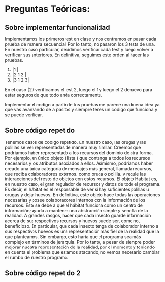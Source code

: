 # Preguntas Teóricas:

## Sobre implementar funcionalidad

  Implementamos los primeros test en clase y nos centramos en pasar cada prueba de manera secuencial. Por lo tanto, no pasaron los 3 tests de una. En nuestro caso particular, decidimos verificar cada test y luego volver a verificar sus anteriores. En definitiva, seguimos este orden al hacer las pruebas.
  
  1. |1      |
  2. |2 1 2  | 
  3. |3 1 2 3|
  
  En el caso (2.) verificamos el test 2, luego el 1 y luego el 2 denuevo para estar seguros de que todo anda correctamente.
  
  Implementar el codigo a partir de tus pruebas me parece una buena idea ya que vas avanzando de a pasitos y siempre tenes un codigo que funciona y se puede verificar.
  
## Sobre código repetido

  Tenemos casos de código repetido. En nuestro caso, las orugas y las polillas se ven representadas de manera muy similar. Creemos que podriamos haber representado a los recursos del dominio de otra forma. Por ejemplo, un único objeto ( lista ) que contenga a todos los recursos necesarios y los atributos asociados a ellos. Asímismo, podríamos haber creado una única categoría de mensajes más general, llamada recursos, que reciba colaboradores externos, como oruga o polilla, y regule las interacciones del resto de objetos con estos recursos.
  El objeto Habitat es, en nuestro caso, el gran regulador de recursos y datos de todo el programa. Es decir, el hábitat es el responsable de ver si hay suficientes polillas u orugas y dejar huevos. En definitiva, este objeto hace todas las operaciones necesarias y posee colaboradores internos con la información de los recursos. Esto se debe a que el hábitat funciona como un centro de información; ayuda a mantener una abstracción simple y sencilla de la realidad. 
  A grandes rasgos, hacer que cada insecto guarde información acerca de sus respectivos recursos y huevos puede ser, como no, beneficioso. En particular, que cada insecto tenga de colaborador interno a sus respectivos huevos es una representación más fiel de la realidad que la que planteamos. Sin embargo, esto haría que el programa sea más complejo en términos de jerarquía.
  Por lo tanto, a pesar de siempre poder mejorar nuestra representación de la realidad, por el momento y teniendo en cuenta el problema que estamos atacando, no vemos necesario cambiar el rumbo de nuestro programa.
  
## Sobre código repetido 2

  
  
  
  
  
